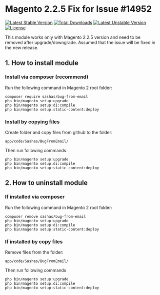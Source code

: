 # Magento 2.2.5 Fix for Issue #14952
[![Latest Stable Version](https://poser.pugx.org/sashas/bug-from-email/v/stable)](https://packagist.org/packages/sashas/bug-from-email)
[![Total Downloads](https://poser.pugx.org/sashas/bug-from-email/downloads)](https://packagist.org/packages/sashas/bug-from-email)
[![Latest Unstable Version](https://poser.pugx.org/sashas/bug-from-email/v/unstable)](https://packagist.org/packages/sashas/bug-from-email)
[![License](https://poser.pugx.org/sashas/bug-from-email/license)](https://packagist.org/packages/sashas/bug-from-email)

This module works only with Magento 2.2.5 version and need to be removed after upgrade/downgrade. Assumed that the issue will be fixed in the new release. 

## 1. How to install module

### Install via composer (recommend)

Run the following command in Magento 2 root folder:

```
composer require sashas/bug-from-email
php bin/magento setup:upgrade
php bin/magento setup:di:compile
php bin/magento setup:static-content:deploy
```

### Install by copying files

Create folder and copy files from github to the folder:

```
app/code/Sashas/BugFromEmail/
```

Then run following commands

```
php bin/magento setup:upgrade
php bin/magento setup:di:compile
php bin/magento setup:static-content:deploy
```

## 2. How to uninstall module

### If installed via composer

Run the following command in Magento 2 root folder:

```
composer remove sashas/bug-from-email
php bin/magento setup:upgrade
php bin/magento setup:di:compile
php bin/magento setup:static-content:deploy
```

### If installed by copy files

Remove files from the folder: 

```
app/code/Sashas/BugFromEmail/
```

Then run following commands

```
php bin/magento setup:upgrade
php bin/magento setup:di:compile
php bin/magento setup:static-content:deploy
```
